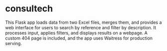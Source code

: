 # consultech
This Flask app loads data from two Excel files, merges them, and provides a web interface for users to search by reference and filter by description. It processes input, applies filters, and displays results on a webpage. A custom 404 page is included, and the app uses Waitress for production serving.
